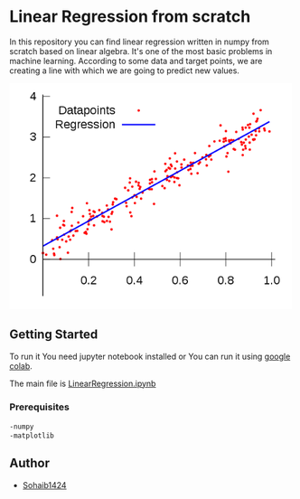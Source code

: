 # Linear Regression from scratch

In this repository you can find linear regression written in numpy from scratch based on linear algebra. It's one of the most basic problems in machine learning. According to some data and target points, we are creating a line with which we are going to predict new values.


<img src="imgs/LR.png" alt="drawing" width="500px"/>


## Getting Started   

To run it You need jupyter notebook installed or You can run it using [google colab](https://colab.research.google.com).

The main file is [LinearRegression.ipynb](LinearRegression.ipynb) 

### Prerequisites
```
-numpy
-matplotlib
```

## Author

* [Sohaib1424](https://github.com/Sohaib1424)
